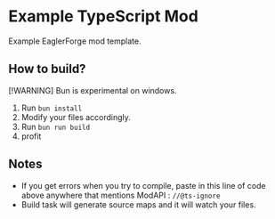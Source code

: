 # Example TypeScript Mod
Example EaglerForge mod template.

## How to build?
[!WARNING]
Bun is experimental on windows. <br>

1. Run `bun install`
2. Modify your files accordingly.
3. Run `bun run build`
4. profit

## Notes
- If you get errors when you try to compile, paste in this line of code above anywhere that mentions ModAPI : `//@ts-ignore`
- Build task will generate source maps and it will watch your files.